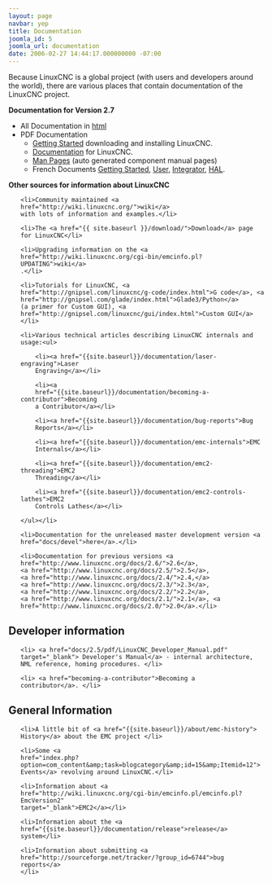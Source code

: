 ```yaml
---
layout: page
navbar: yep
title: Documentation
joomla_id: 5
joomla_url: documentation
date: 2006-02-27 14:44:17.000000000 -07:00
---
```


Because LinuxCNC is a global project (with users and developers around
the world), there are various places that contain documentation of the
LinuxCNC project.

<p><strong>Documentation for Version 2.7</strong></p>
<ul>
    <li>All Documentation in <a href="docs/2.7/html/">html</a> </li>
    <li>PDF Documentation                                 
        <ul>
            <li><a href="docs/2.7/pdf/LinuxCNC_Getting_Started.pdf">Getting Started</a> downloading and     installing LinuxCNC.</li>
            <li><a href="docs/2.7/pdf/LinuxCNC_Documentation.pdf">Documentation</a> for LinuxCNC.</li>
            <li><a href="docs/2.7/pdf/LinuxCNC_Manual_Pages.pdf">Man Pages</a> (auto generated component manual pages)</li>
            <li>French Documents <a href="docs/2.7/pdf/LinuxCNC_Getting_Started_fr.pdf">Getting Started</a>, <a href="docs/2.7/pdf/LinuxCNC_User_Manual_fr.pdf">User</a>, <a href="docs/2.7/pdf/LinuxCNC_Integrator_Manual_fr.pdf">Integrator</a>, <a href="docs/2.7/pdf/LinuxCNC_HAL_Manual_fr.pdf">HAL</a>.</li>
        </ul>
    </li>
</ul>

<p><strong>Other sources for information about LinuxCNC</strong></p>
<ul>

    <li>Community maintained <a href="http://wiki.linuxcnc.org/">wiki</a>
    with lots of information and examples.</li>

    <li>The <a href="{{ site.baseurl }}/download/">Download</a> page
    for LinuxCNC</li>

    <li>Upgrading information on the <a
    href="http://wiki.linuxcnc.org/cgi-bin/emcinfo.pl?UPDATING">wiki</a>
    .</li>

    <li>Tutorials for LinuxCNC, <a
    href="http://gnipsel.com/linuxcnc/g-code/index.html">G code</a>, <a
    href="http://gnipsel.com/glade/index.html">Glade3/Python</a>
    (a primer for Custom GUI), <a
    href="http://gnipsel.com/linuxcnc/gui/index.html">Custom GUI</a></li>

    <li>Various technical articles describing LinuxCNC internals and
    usage:<ul>

        <li><a href="{{site.baseurl}}/documentation/laser-engraving">Laser
        Engraving</a></li>

        <li><a
        href="{{site.baseurl}}/documentation/becoming-a-contributor">Becoming
        a Contributor</a></li>

        <li><a href="{{site.baseurl}}/documentation/bug-reports">Bug
        Reports</a></li>

        <li><a href="{{site.baseurl}}/documentation/emc-internals">EMC
        Internals</a></li>

        <li><a href="{{site.baseurl}}/documentation/emc2-threading">EMC2
        Threading</a></li>

        <li><a href="{{site.baseurl}}/documentation/emc2-controls-lathes">EMC2
        Controls Lathes</a></li>

    </ul></li>

    <li>Documentation for the unreleased master development version <a
    href="docs/devel">here</a>.</li>

    <li>Documentation for previous versions <a
    href="http://www.linuxcnc.org/docs/2.6/">2.6</a>,
    <a href="http://www.linuxcnc.org/docs/2.5/">2.5</a>,
    <a href="http://www.linuxcnc.org/docs/2.4/">2.4,</a>
    <a href="http://www.linuxcnc.org/docs/2.3/">2.3</a>,
    <a href="http://www.linuxcnc.org/docs/2.2/">2.2</a>,
    <a href="http://www.linuxcnc.org/docs/2.1/">2.1</a>, <a
    href="http://www.linuxcnc.org/docs/2.0/">2.0</a>.</li>

</ul>

<h2><strong>Developer information</strong></h2>
<ul>

    <li> <a href="docs/2.5/pdf/LinuxCNC_Developer_Manual.pdf"
    target="_blank"> Developer's Manual</a> - internal architecture,
    NML reference, homing procedures. </li>

    <li> <a href="becoming-a-contributor">Becoming a
    contributor</a>. </li>

</ul>

<h2><strong>General Information</strong></h2>
<ul>

    <li>A little bit of <a href="{{site.baseurl}}/about/emc-history">
    History</a> about the EMC project </li>

    <li>Some <a
    href="index.php?option=com_content&amp;task=blogcategory&amp;id=15&amp;Itemid=12">
    Events</a> revolving around LinuxCNC.</li>

    <li>Information about <a
    href="http://wiki.linuxcnc.org/cgi-bin/emcinfo.pl/emcinfo.pl?EmcVersion2"
    target="_blank">EMC2</a></li>

    <li>Information about the <a
    href="{{site.baseurl}}/documentation/release">release</a> system</li>

    <li>Information about submitting <a
    href="http://sourceforge.net/tracker/?group_id=6744">bug reports</a>
    </li>

</ul>
